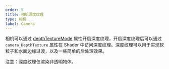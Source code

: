 ```yaml
---
order: 5
title: 相机深度纹理
type: 相机
label: Camera
---
```


相机可以通过 [depthTextureMode](<(${api}core/Camera#depthTextureMode)>) 属性开启深度纹理，开启深度纹理后可以通过 `camera_DepthTexture` 属性在 Shader 中访问深度纹理。深度纹理可以用于实现软粒子和水面边缘过渡，以及一些简单的后处理效果。

<playground src="camera-depth-texture.ts"></playground>

注意：深度纹理仅渲染非透明物体。
